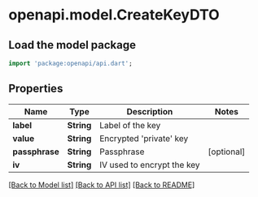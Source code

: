 # openapi.model.CreateKeyDTO

## Load the model package
```dart
import 'package:openapi/api.dart';
```

## Properties
Name | Type | Description | Notes
------------ | ------------- | ------------- | -------------
**label** | **String** | Label of the key | 
**value** | **String** | Encrypted 'private' key | 
**passphrase** | **String** | Passphrase | [optional] 
**iv** | **String** | IV used to encrypt the key | 

[[Back to Model list]](../README.md#documentation-for-models) [[Back to API list]](../README.md#documentation-for-api-endpoints) [[Back to README]](../README.md)


